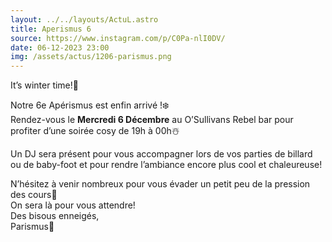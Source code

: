 ```yaml
---
layout: ../../layouts/ActuL.astro
title: Aperismus 6
source: https://www.instagram.com/p/C0Pa-nlI0DV/
date: 06-12-2023 23:00
img: /assets/actus/1206-parismus.png
---
```


It’s winter time!🤍

Notre 6e Apérismus est enfin arrivé !❄️  
Rendez-vous le __Mercredi 6 Décembre__ au O’Sullivans Rebel bar pour profiter d’une soirée cosy de 19h à 00h☃️

Un DJ sera présent pour vous accompagner lors de vos parties de billard ou de baby-foot et pour rendre l’ambiance encore plus cool et chaleureuse!  

N’hésitez à venir nombreux pour vous évader un petit peu de la pression des cours💙  
On sera là pour vous attendre!  
Des bisous enneigés,  
Parismus💙
